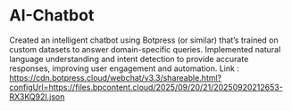 # AI-Chatbot
Created an intelligent chatbot using Botpress (or similar) that’s trained on custom datasets to answer domain-specific queries. 
Implemented natural language understanding and intent detection to provide accurate responses, improving user engagement and automation.
Link :
https://cdn.botpress.cloud/webchat/v3.3/shareable.html?configUrl=https://files.bpcontent.cloud/2025/09/20/21/20250920212653-RX3KQ92I.json
